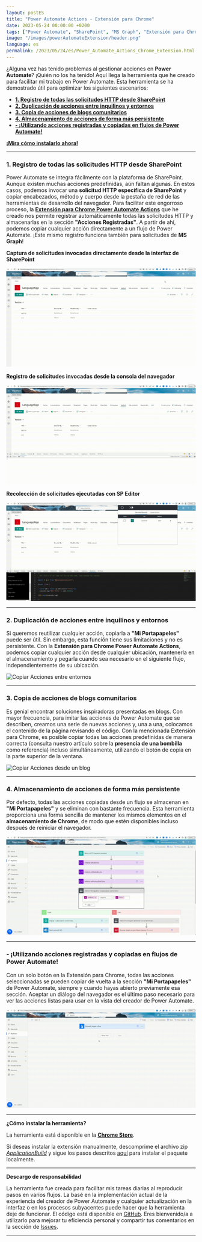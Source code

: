 ```yaml
---
layout: postES
title: "Power Automate Actions - Extensión para Chrome"
date: 2023-05-24 00:00:00 +0200
tags: ["Power Automate", "SharePoint", "MS Graph", "Extensión para Chrome"]
image: "/images/powerAutomateExtension/header.png"
language: es
permalink: /2023/05/24/es/Power_Automate_Actions_Chrome_Extension.html
---
```


¿Alguna vez has tenido problemas al gestionar acciones en **Power Automate**? ¡Quién no los ha tenido! Aquí llega la herramienta que he creado para facilitar mi trabajo en Power Automate. Esta herramienta se ha demostrado útil para optimizar los siguientes escenarios:

- [**1. Registro de todas las solicitudes HTTP desde SharePoint**](#1-registro-de-todas-las-solicitudes-http-desde-sharepoint)
- [**2. Duplicación de acciones entre inquilinos y entornos**](#2-duplicación-de-acciones-entre-inquilinos-y-entornos)
- [**3. Copia de acciones de blogs comunitarios**](#3-copia-de-acciones-de-blogs-comunitarios)
- [**4. Almacenamiento de acciones de forma más persistente**](#4-almacenamiento-de-acciones-de-forma-más-persistente)
- [**- ¡Utilizando acciones registradas y copiadas en flujos de Power Automate!**](#--utilizando-acciones-registradas-y-copiadas-en-flujos-de-power-automate)

[**¡Mira cómo instalarlo ahora!**](#cómo-instalar-la-herramienta) 

---

### **1. Registro de todas las solicitudes HTTP desde SharePoint**
Power Automate se integra fácilmente con la plataforma de SharePoint. Aunque existen muchas acciones predefinidas, aún faltan algunas. En estos casos, podemos invocar una **solicitud HTTP específica de SharePoint** y copiar encabezados, método y cuerpo desde la pestaña de red de las herramientas de desarrollo del navegador. Para facilitar este engorroso proceso, la [**Extensión para Chrome Power Automate Actions**](#cómo-instalar-la-herramienta) que he creado nos permite registrar automáticamente todas las solicitudes HTTP y almacenarlas en la sección **"Acciones Registradas"**. A partir de ahí, podemos copiar cualquier acción directamente a un flujo de Power Automate. ¡Este mismo registro funciona también para solicitudes de **MS Graph**!

**Captura de solicitudes invocadas directamente desde la interfaz de SharePoint**

![Acciones Registradas](/images/powerAutomateExtension/RecordDefaultSPActions.gif)

**Registro de solicitudes invocadas desde la consola del navegador**

![Acciones Registradas](/images/powerAutomateExtension/RecordConsoleAction.gif)

**Recolección de solicitudes ejecutadas con SP Editor**

![Acciones Registradas](/images/powerAutomateExtension/RecordActionsFromSPEditor.gif)

---

### **2. Duplicación de acciones entre inquilinos y entornos**
Si queremos reutilizar cualquier acción, copiarla a **"Mi Portapapeles"** puede ser útil. Sin embargo, esta función tiene sus limitaciones y no es persistente. Con la **Extensión para Chrome Power Automate Actions**, podemos copiar cualquier acción desde cualquier ubicación, mantenerla en el almacenamiento y pegarla cuando sea necesario en el siguiente flujo, independientemente de su ubicación.

![Copiar Acciones entre entornos](/images/powerAutomateExtension/CopyBetweenEnvs.gif)

---

### **3. Copia de acciones de blogs comunitarios**
Es genial encontrar soluciones inspiradoras presentadas en blogs. Con mayor frecuencia, para imitar las acciones de Power Automate que se describen, creamos una serie de nuevas acciones y, una a una, colocamos el contenido de la página revisando el código. Con la mencionada Extensión para Chrome, es posible copiar todas las acciones predefinidas de manera correcta (consulta nuestro artículo sobre la **presencia de una bombilla** como referencia) incluso simultáneamente, utilizando el botón de copia en la parte superior de la ventana.

![Copiar Acciones desde un blog](/images/powerAutomateExtension/CopyItemsFromBlogAndSaveOnFlow.gif)

---

### **4. Almacenamiento de acciones de forma más persistente**
Por defecto, todas las acciones copiadas desde un flujo se almacenan en **"Mi Portapapeles"** y se eliminan con bastante frecuencia. Esta herramienta proporciona una forma sencilla de mantener los mismos elementos en el **almacenamiento de Chrome**, de modo que estén disponibles incluso después de reiniciar el navegador.

![Copiar Acciones desde Mi Portapapeles](/images/powerAutomateExtension/CopyMyClipboardActions.gif)

---

### **- ¡Utilizando acciones registradas y copiadas en flujos de Power Automate!**
Con un solo botón en la Extensión para Chrome, todas las acciones seleccionadas se pueden copiar de vuelta a la sección **"Mi Portapapeles"** de Power Automate, siempre y cuando hayas abierto previamente esa sección. Aceptar un diálogo del navegador es el último paso necesario para ver las acciones listas para usar en la vista del creador de Power Automate.

![Pegar Acciones en mi portapapeles](/images/powerAutomateExtension/CopyItemsToMyClipboard.gif)

---

**¿Cómo instalar la herramienta?**

La herramienta está disponible en la **[Chrome Store](https://chrome.google.com/webstore/detail/power-automate-actions-ha/eoeddkppcaagdeafjfiopeldffkhjodl?hl=pl&authuser=0)**.

Si deseas instalar la extensión manualmente, descomprime el archivo zip *[ApplicationBuild](https://github.com/mkm17/powerautomate-actions-extension/blob/main/ApplicationBuild.zip)* y sigue los pasos descritos [aquí](https://support.google.com/chrome/a/answer/2714278?hl=en) para instalar el paquete localmente.

---

**Descargo de responsabilidad**

La herramienta fue creada para facilitar mis tareas diarias al reproducir pasos en varios flujos. La basé en la implementación actual de la experiencia del creador de Power Automate y cualquier actualización en la interfaz o en los procesos subyacentes puede hacer que la herramienta deje de funcionar. El código está disponible en [GitHub](https://github.com/mkm17/powerautomate-actions-extension/tree/main). Eres bienvenido/a a utilizarlo para mejorar tu eficiencia personal y compartir tus comentarios en la sección de [Issues](https://github.com/mkm17/powerautomate-actions-extension/issues).

---

